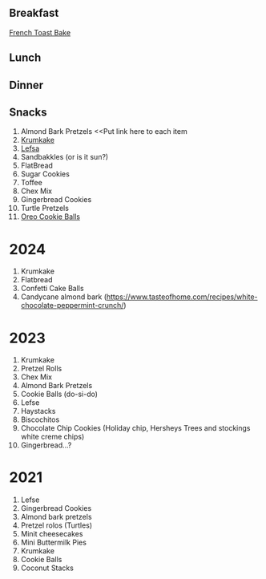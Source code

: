 ## Breakfast ##
[French Toast Bake](https://github.com/onaclov2000/Recipes/blob/master/FrenchToastBake.md)

## Lunch ##

## Dinner ##

## Snacks ##
1. Almond Bark Pretzels
<<Put link here to each item
2. [Krumkake](https://github.com/onaclov2000/Recipes/blob/master/Krumkaka.md)
3. [Lefsa](https://github.com/onaclov2000/Recipes/blob/master/Lefsa.md)
4. Sandbakkles (or is it sun?)
5. FlatBread
6. Sugar Cookies
7. Toffee
8. Chex Mix
9. Gingerbread Cookies
10. Turtle Pretzels
11. [Oreo Cookie Balls](http://www.snackworks.com/recipe/oreo-cookie-balls-126799.aspx)


# 2024
1. Krumkake
2. Flatbread
3. Confetti Cake Balls
4. Candycane almond bark (https://www.tasteofhome.com/recipes/white-chocolate-peppermint-crunch/)



# 2023
1. Krumkake
2. Pretzel Rolls
3. Chex Mix
4. Almond Bark Pretzels
5. Cookie Balls (do-si-do)
6. Lefse
7. Haystacks
8. Biscochitos
9. Chocolate Chip Cookies (Holiday chip, Hersheys Trees and stockings white creme chips)
10. Gingerbread...? 


# 2021
1. Lefse
2. Gingerbread Cookies
3. Almond bark pretzels
4. Pretzel rolos (Turtles)
5. Minit cheesecakes
6. Mini Buttermilk Pies
7. Krumkake
8. Cookie Balls
9. Coconut Stacks
